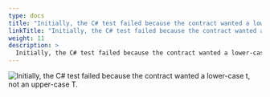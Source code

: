 ```yaml
---
type: docs
title: "Initially, the C# test failed because the contract wanted a lower-case t, not an upper-case T."
linkTitle: "Initially, the C# test failed because the contract wanted a lower-case t, not an upper-case T."
weight: 11
description: >
  Initially, the C# test failed because the contract wanted a lower-case t, not an upper-case T.
---
```


![Initially, the C# test failed because the contract wanted a lower-case t, not an upper-case T.](/images/bootcamp-slides/pact-dapr-demo/Slide11.PNG)
